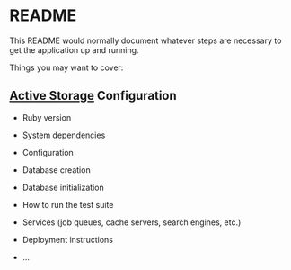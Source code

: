 # README

This README would normally document whatever steps are necessary to get the
application up and running.

Things you may want to cover:


## [Active Storage](https://guides.rubyonrails.org/active_storage_overview.html) Configuration

* Ruby version

* System dependencies

* Configuration

* Database creation

* Database initialization

* How to run the test suite

* Services (job queues, cache servers, search engines, etc.)

* Deployment instructions

* ...
